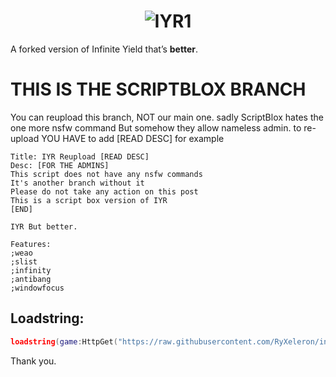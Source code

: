 # <h1 align="center">![IYR1](https://github.com/user-attachments/assets/3a9ca248-b931-41a9-b46e-b503f3c051f0)
</h1>

A forked version of Infinite Yield that’s **better**.

# THIS IS THE SCRIPTBLOX BRANCH
You can reupload this branch, NOT our main one. sadly ScriptBlox hates the one more nsfw command
But somehow they allow nameless admin.
to re-upload YOU HAVE to add [READ DESC]
for example
```
Title: IYR Reupload [READ DESC]
Desc: [FOR THE ADMINS]
This script does not have any nsfw commands
It's another branch without it
Please do not take any action on this post
This is a script box version of IYR
[END]

IYR But better.

Features:
;weao
;slist
;infinity
;antibang
;windowfocus
```

## Loadstring:
```lua
loadstring(game:HttpGet("https://raw.githubusercontent.com/RyXeleron/infiniteyield-reborn/refs/heads/scriptblox/source"))()
```

Thank you.
